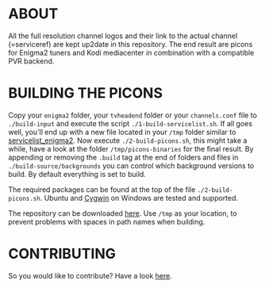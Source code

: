 ABOUT
=====

All the full resolution channel logos and their link to the actual channel (=serviceref) are kept up2date in this repository. The end result are picons for Enigma2 tuners and Kodi mediacenter in combination with a compatible PVR backend.

BUILDING THE PICONS
===================

Copy your `enigma2` folder, your `tvheadend` folder or your `channels.conf` file to `./build-input` and execute the script `./1-build-servicelist.sh`. If all goes well, you'll end up with a new file located in your `/tmp` folder similar to [servicelist_enigma2](https://gist.github.com/picons/c301a97d070797eb64b9). Now execute `./2-build-picons.sh`, this might take a while, have a look at the folder `/tmp/picons-binaries` for the final result. By appending or removing the `.build` tag at the end of folders and files in `./build-source/backgrounds` you can control which background versions to build. By default everything is set to build.

The required packages can be found at the top of the file `./2-build-picons.sh`. Ubuntu and [Cygwin](https://cygwin.com/install.html) on Windows are tested and supported.

The repository can be downloaded [here](https://github.com/picons/picons-source/archive/master.zip). Use `/tmp` as your location, to prevent problems with spaces in path names when building.

CONTRIBUTING
============

So you would like to contribute? Have a look [here](https://github.com/picons/picons-source/blob/master/CONTRIBUTING.md).
